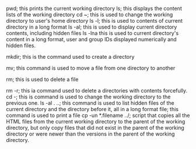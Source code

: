 pwd; this prints the current working directory
ls; this displays the content lists of the working directory
cd ~; this is used to change the working directory to user's home directory
ls -l; this is used to contents of current directory in a long format
ls -al; this is used to display current directory contents, including hidden files
ls -lna this is used to current directory's content in a long format, user and group IDs displayed numerically
and hidden files.

mkdir; this is the command used to create a directory

mv; this command is used to move a file from one directory to another

rm; this is used to delete a file

rm -r; this ia command used to delete a directories with contents forcefully.
cd -; this is command is used to change the working directory to the previous one.
ls -al . ..; this command is used to list hidden files of the current directory and the directory before it, all in a long format
file; this command is used to print a file
cp -un *.filename ../;  script that copies all the HTML files from the current working directory to the parent of the working directory, but only copy files that did not exist in the parent of the working directory or were newer than the versions in the parent of the working directory.
